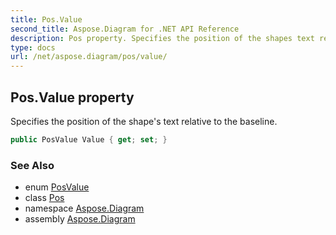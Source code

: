 ```yaml
---
title: Pos.Value
second_title: Aspose.Diagram for .NET API Reference
description: Pos property. Specifies the position of the shapes text relative to the baseline
type: docs
url: /net/aspose.diagram/pos/value/
---
```

## Pos.Value property

Specifies the position of the shape's text relative to the baseline.

```csharp
public PosValue Value { get; set; }
```

### See Also

* enum [PosValue](../../posvalue/)
* class [Pos](../)
* namespace [Aspose.Diagram](../../pos/)
* assembly [Aspose.Diagram](../../../)


